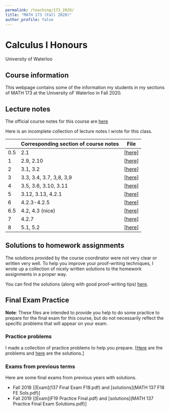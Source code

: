 ```yaml
---
permalink: /teaching/173_2020/
title: "MATH 173 (Fall 2020)"
author_profile: false
---
```

# Calculus I Honours
University of Waterloo

## Course information

This webpage contains some of the information my students in my sections of MATH 173 at the University oF Waterloo in Fall 2020.

## Lecture notes

The official course notes for this course are [here](Forrest_M137CN.pdf)

Here is an incomplete collection of lecture notes I wrote for this class.

|            | Corresponding section of course notes   | File |
| -----------| -------------------------------------- | ----------------- |
|  0.5        | 2.1                                    | \[[here](LectureNotes_2.1.pdf)\] |
|  1         | 2.9, 2.10                               | \[[here](LectureNotes_2.9-2.10.pdf)\] |
|  2         | 3.1, 3.2                               | \[[here](LectureNotes_3.1-3.2.pdf)\] |
|  3         | 3.3, 3.4, 3.7, 3,8, 3,9                | \[[here](LectureNotes_3.3_3.4_3.7-3.9.pdf)\] |
|  4         | 3.5, 3.6, 3.10, 3.11                   | \[[here](LectureNotes_3.5_3.6_3.10_3.11.pdf)\] |
|  5         | 3.12, 3.13, 4.2.1                      | \[[here](LectureNotes_3.12_3.13_4.2.1.pdf)\] |
|  6         | 4.2.3-4.2.5                            | \[[here](LectureNotes_4.2.3-4.2.5.pdf)\] |
|  6.5        | 4.2, 4.3 (nice)                        | \[[here](LectureNotes_4.2-4.3.pdf)\] |
|  7         | 4.2.7                                  | \[[here](LectureNotes_4.2.7.pdf)\] |
|  8         | 5.1, 5.2                               | \[[here](LectureNotes_5.pdf)\] |


## Solutions to homework assignments

The solutions provided by the course coordinator were not very clear or written very well. To help you improve your proof-writing techniques, I wrote up a collection of nicely written solutions to the homework assignments in a proper way.

You can find the solutions (along with good proof-writing tips) [here](sols.pdf).

## Final Exam Practice

**Note**: These files are intended to provide you help to do some practice to prepare for the final exam for this course, but do not necessarily reflect the specific problems that will appear on your exam.
### Practice problems
I made a collection of practice problems to help you prepare. \[[Here](MATH137_final_practice_probs.pdf) are the problems and [here](MATH137_final_practice_probs_solutions.pdf) are the solutions.\]

### Exams from previous terms
Here are some final exams from previous years with solutions.
 - Fall 2018 \[[Exam](137 Final Exam F18.pdf) and [solutions](MATH 137 F18 FE Sols.pdf)\]
 - Fall 2019 \[[Exam](F19 Practice Final.pdf) and [solutions](MATH 137 Practice Final Exam Solutions.pdf)\]
